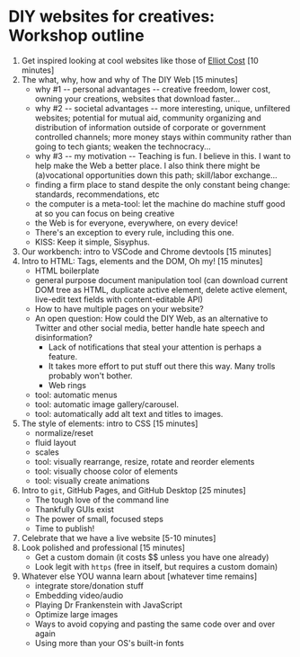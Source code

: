 # DIY websites for creatives: Workshop outline

1. Get inspired looking at cool websites like those of [Elliot Cost](https://elliott.computer/) [10 minutes]
1. The what, why, how and why of The DIY Web [15 minutes]
    - why #1 -- personal advantages -- creative freedom, lower cost, owning your creations, websites that download faster...
    - why #2 -- societal advantages -- more interesting, unique, unfiltered websites; potential for mutual aid, community organizing and distribution of information outside of corporate or government controlled channels; more money stays within community rather than going to tech giants; weaken the technocracy...
    - why #3 -- my motivation -- Teaching is fun. I believe in this. I want to help make the Web a better place. I also think there might be (a)vocational opportunities down this path; skill/labor exchange...
    - finding a firm place to stand despite the only constant being change: standards, recommendations, etc
    - the computer is a meta-tool: let the machine do machine stuff good at so you can focus on being creative
    - the Web is for everyone, everywhere, on every device!
    - There's an exception to every rule, including this one.
    - KISS: Keep it simple, Sisyphus.
1. Our workbench: intro to VSCode and Chrome devtools [15 minutes]
1. Intro to HTML: Tags, elements and the DOM, Oh my! [15 minutes]
    - HTML boilerplate
    - general purpose document manipulation tool (can download current DOM tree as HTML, duplicate active element, delete active element, live-edit text fields with content-editable API)
    - How to have multiple pages on your website?
    - An open question: How could the DIY Web, as an alternative to Twitter and other social media, better handle hate speech and disinformation?
      - Lack of notifications that steal your attention is perhaps a feature.
      - It takes more effort to put stuff out there this way. Many trolls probably won't bother.
      - Web rings
    - tool: automatic menus
    - tool: automatic image gallery/carousel.
    - tool: automatically add alt text and titles to images.
1. The style of elements: intro to CSS [15 minutes]
    - normalize/reset
    - fluid layout
    - scales
    - tool: visually rearrange, resize, rotate and reorder elements
    - tool: visually choose color of elements
    - tool: visually create animations
1. Intro to `git`, GitHub Pages, and GitHub Desktop [25 minutes]
    - The tough love of the command line
    - Thankfully GUIs exist
    - The power of small, focused steps
    - Time to publish!
1. Celebrate that we have a live website [5-10 minutes]
1. Look polished and professional [15 minutes]
    - Get a custom domain (it costs $$ unless you have one already)
    - Look legit with `https` (free in itself, but requires a custom domain)
1. Whatever else YOU wanna learn about [whatever time remains]
    - integrate store/donation stuff
    - Embedding video/audio
    - Playing Dr Frankenstein with JavaScript
    - Optimize large images
    - Ways to avoid copying and pasting the same code over and over again
    - Using more than your OS's built-in fonts
  





